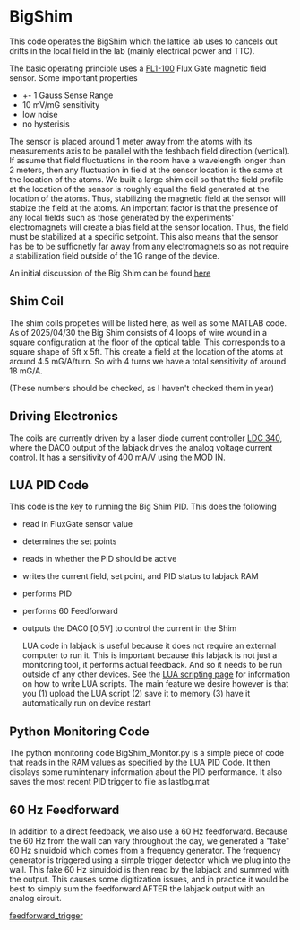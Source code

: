 # BigShim
This code operates the BigShim which the lattice lab uses to cancels out drifts in the local field in the lab (mainly electrical power and TTC).

The basic operating principle uses a [FL1-100](https://www.stefan-mayer.com/en/products/magnetometers-and-sensors/fluxgate-sensor-fl1-100.html) Flux Gate
magnetic field sensor. Some important properties
- +- 1 Gauss Sense Range
- 10 mV/mG sensitivity
- low noise
- no hysterisis

The sensor is placed around 1 meter away from the atoms with its measurements axis to be parallel with the feshbach field direction (vertical). If assume that field fluctuations in the room have a wavelength longer than 2 meters,
then any fluctuation in field at the sensor location is the same at the location of the atoms.  We built a large shim coil so that the field profile at the location of the sensor is roughly equal the field generated 
at the location of the atoms. Thus, stabilizing the magnetic field at the sensor will stabize the field at the atoms. An important factor is that the presence of any local fields such as those generated by the experiments' electromagnets
will create a bias field at the sensor location.  Thus, the field must be stabilized at a specific setpoint.  This also means that the sensor has be to be sufficnetly far away from any electromagnets so 
as not require a stabilization field outside of the 1G range of the device.

An initial discussion of the Big Shim can be found [here](https://docs.google.com/presentation/d/1-JlIjbozoPRU63ZKhApEn-joSrciZfajlC-b8FjDk5w/edit#slide=id.g2b14b3b4ab5_0_38)

## Shim Coil
The shim coils propeties will be listed here, as well as some MATLAB code. As of 2025/04/30 the Big Shim consists of 4 loops of wire wound in a square configuration at the floor of the optical table. This corresponds to a square shape of 5ft x 5ft. This create a field at the location of the atoms at around 4.5 mG/A/turn. So with 4 turns we have a total sensitivity of around 18 mG/A.

(These numbers should be checked, as I haven't checked them in year)

## Driving Electronics
The coils are currently driven by a laser diode current controller [LDC 340](https://www.thorlabs.com/thorproduct.cfm?partnumber=LDC340), where the DAC0 output of the labjack drives the analog voltage current control. It has a sensitivity of 400 mA/V using the MOD IN.

## LUA PID Code
This code is the key to running the Big Shim PID. This does the following
- read in FluxGate sensor value
- determines the set points
- reads in whether the PID should be active
- writes the current field, set point, and PID status to labjack RAM
- performs PID
- performs 60 Feedforward
- outputs the DAC0 [0,5V] to control the current in the Shim

  LUA code in labjack is useful because it does not require an external computer to run it.  This is important because this labjack is not just a monitoring tool, it performs actual feedback. And so it needs to be run outside of any other devices.  See the [LUA scripting page](https://support.labjack.com/docs/25-0-lua-scripting-t-series-datasheet) for information on how to write LUA scripts. The main feature we desire however is that you
  (1) upload the LUA script
  (2) save it to memory
  (3) have it automatically run on device restart

## Python Monitoring Code
The python monitoring code BigShim_Monitor.py is a simple piece of code that reads in the RAM values as specified by the LUA PID Code.  It then displays some rumintenary information about the PID performance. It also saves the most recent PID trigger to file as lastlog.mat

## 60 Hz Feedforward
In addition to a direct feedback, we also use a 60 Hz feedforward.  Because the 60 Hz from the wall can vary throughout the day, we generated a "fake" 60 Hz sinuidoid which comes from a frequency generator.  The frequency generator is triggered using a simple trigger detector which we plug into the wall.  This fake 60 Hz sinuidoid is then read by the labjack and summed with the output. This causes some digitization issues, and in practice it would be best to simply sum the feedforward AFTER the labjack output with an analog circuit.

[feedforward_trigger](pictures/feedforward_trigger)
